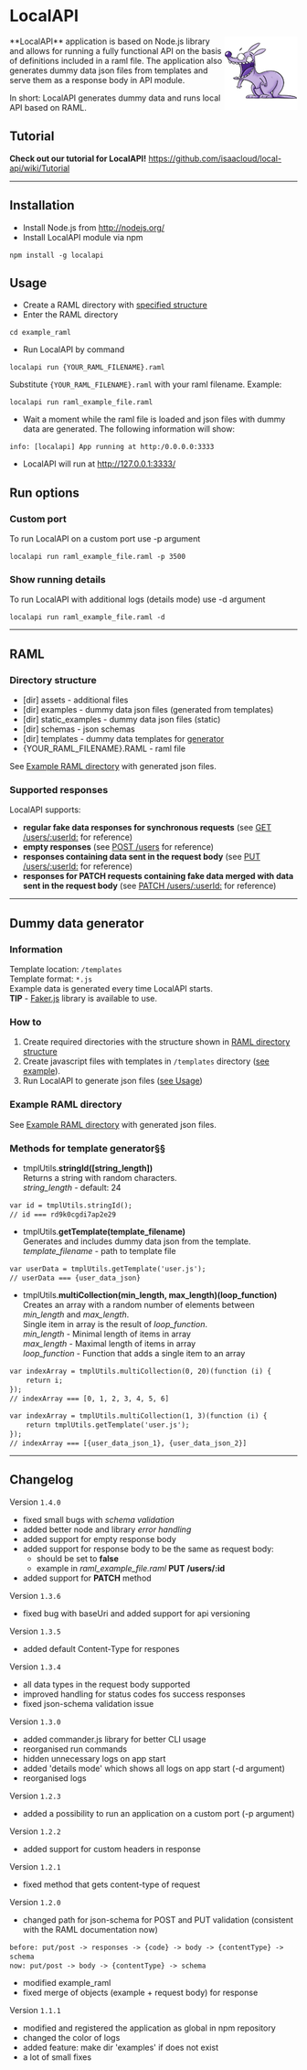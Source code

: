# LocalAPI
<img align="right" src="./logo.jpg">
**LocalAPI** application is based on Node.js library and allows for running a fully functional API on the basis of definitions included in a raml file.
The application also generates dummy data json files from templates and serve them as a response body in API module.

In short: LocalAPI generates dummy data and runs local API based on RAML.

## Tutorial
**Check out our tutorial for LocalAPI!**
https://github.com/isaacloud/local-api/wiki/Tutorial

---


## Installation
- Install Node.js from http://nodejs.org/
- Install LocalAPI module via npm

```
npm install -g localapi
```

## Usage
- Create a RAML directory with [specified structure](#raml-directory-structure)
- Enter the RAML directory

```
cd example_raml
```

- Run LocalAPI by command

```
localapi run {YOUR_RAML_FILENAME}.raml
```

Substitute `{YOUR_RAML_FILENAME}.raml` with your raml filename. Example:

```
localapi run raml_example_file.raml
```

- Wait a moment while the raml file is loaded and json files with dummy data are generated. The following information will show:

```
info: [localapi] App running at http:/0.0.0.0:3333
```

- LocalAPI will run at http://127.0.0.1:3333/


## Run options

### Custom port
To run LocalAPI on a custom port use -p argument

```
localapi run raml_example_file.raml -p 3500
```

### Show running details
To run LocalAPI with additional logs (details mode) use -d argument

```
localapi run raml_example_file.raml -d
```

---
## RAML 

### Directory structure

- [dir] assets - additional files
- [dir] examples - dummy data json files (generated from templates)
- [dir] static_examples - dummy data json files (static)
- [dir] schemas - json schemas
- [dir] templates - dummy data templates for [generator](#dummy-data-generator)
- {YOUR_RAML_FILENAME}.RAML - raml file

See [Example RAML directory](example_raml) with generated json files.

### Supported responses

LocalAPI supports:

* **regular fake data responses for synchronous requests** (see [GET /users/:userId:](./example_raml/raml_example_file.raml) for reference)
* **empty responses** (see [POST /users](./example_raml/raml_example_file.raml) for reference)
* **responses containing data sent in the request body** (see [PUT /users/:userId:](./example_raml/raml_example_file.raml) for reference)
* **responses for PATCH requests containing fake data merged with data sent in the request body** (see [PATCH /users/:userId:](./example_raml/raml_example_file.raml) for reference)

---
## Dummy data generator

### Information
Template location: `/templates`<br />
Template format: `*.js`<br />
Example data is generated every time LocalAPI starts.<br />
**TIP** - [Faker.js](https://github.com/marak/Faker.js/) library is available to use.

### How to
1. Create required directories with the structure shown in [RAML directory structure](#directory-structure)
2. Create javascript files with templates in `/templates` directory ([see example](#raml)).
3. Run LocalAPI to generate json files ([see Usage](#usage))

### Example RAML directory
See [Example RAML directory](./example_raml) with generated json files.

### Methods for template generator§§
- tmplUtils.**stringId([string_length])**<br>
Returns a string with random characters.<br>
*string_length* - default: 24
```
var id = tmplUtils.stringId();
// id === rd9k0cgdi7ap2e29
```
- tmplUtils.**getTemplate(template_filename)**<br>
Generates and includes dummy data json from the template.<br>
*template_filename* - path to template file
```
var userData = tmplUtils.getTemplate('user.js');
// userData === {user_data_json}
```
- tmplUtils.**multiCollection(min_length, max_length)(loop_function)**<br>
Creates an array with a random number of elements between *min_length* and *max_length*.<br>
Single item in array is the result of *loop_function*. <br>
*min_length* - Minimal length of items in array<br>
*max_length* - Maximal length of items in array<br>
*loop_function* - Function that adds a single item to an array
```
var indexArray = tmplUtils.multiCollection(0, 20)(function (i) {
    return i;
});
// indexArray === [0, 1, 2, 3, 4, 5, 6]
```
```
var indexArray = tmplUtils.multiCollection(1, 3)(function (i) {
    return tmplUtils.getTemplate('user.js');
});
// indexArray === [{user_data_json_1}, {user_data_json_2}]
```

---
## Changelog
Version `1.4.0`

- fixed small bugs with *schema validation*
- added better node and library *error handling*
- added support for empty response body
- added support for response body to be the same as request body:
  - should be set to **false**
  - example in *raml_example_file.raml* **PUT /users/:id**
- added support for **PATCH** method

Version `1.3.6`
- fixed bug with baseUri and added support for api versioning

Version `1.3.5`
- added default Content-Type for respones

Version `1.3.4`
- all data types in the request body supported
- improved handling for status codes fos success responses
- fixed json-schema validation issue

Version `1.3.0`
- added commander.js library for better CLI usage
- reorganised run commands
- hidden unnecessary logs on app start
- added 'details mode' which shows all logs on app start (-d argument)
- reorganised logs

Version `1.2.3`
- added a possibility to run an application on a custom port (-p argument)

Version `1.2.2`
- added support for custom headers in response

Version `1.2.1`
- fixed method that gets content-type of request

Version `1.2.0`
- changed path for json-schema for POST and PUT validation (consistent with the RAML documentation now)
```
before: put/post -> responses -> {code} -> body -> {contentType} -> schema
now: put/post -> body -> {contentType} -> schema
```
- modified example_raml
- fixed merge of objects (example + request body) for response

Version `1.1.1`
- modified and registered the application as global in npm repository
- changed the color of logs
- added feature: make dir 'examples' if does not exist
- a lot of small fixes
